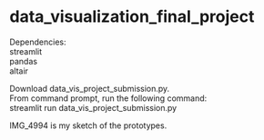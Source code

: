 # data_visualization_final_project
Dependencies:\
streamlit\
pandas \
altair 

Download data_vis_project_submission.py.\
From command prompt, run the following command: \
streamlit run data_vis_project_submission.py

IMG_4994 is my sketch of the prototypes.
